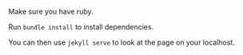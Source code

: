 Make sure you have ruby.

Run ```bundle install``` to install dependencies.

You can then use ```jekyll serve``` to look at the page on your localhost.
